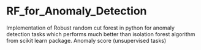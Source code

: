 # RF_for_Anomaly_Detection
Implementation of Robust random cut forest in python for anomaly detection tasks which performs much better than isolation forest algorithm from scikit learn package.
Anomaly score (unsupervised tasks)
